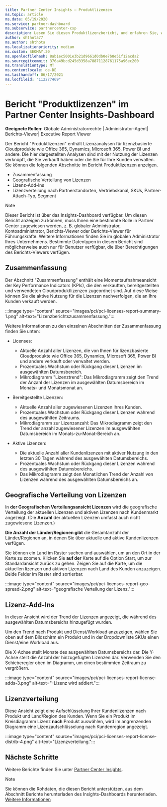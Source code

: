 ```yaml
---
title: Partner Center Insights – Produktlizenzen
ms.topic: article
ms.date: 05/19/2020
ms.service: partner-dashboard
ms.subservice: partnercenter-csp
description: Lesen Sie diesen Produktlizenzbericht, und erfahren Sie, wie Sie sich mit den lizenzierten cloudbasierten Cloudprodukten verbessern, die Sie für Ihre Kunden verkaufen oder verwalten.
author: shthota77
ms.author: shthota
ms.localizationpriority: medium
ms.custom: SEOMAY.20
ms.openlocfilehash: 8ab1ec5001e3b21d9661d0db0e7b8e51f12acda2
ms.sourcegitcommit: 376a49bcd245d3358a78871128761175a96ec200
ms.translationtype: MT
ms.contentlocale: de-DE
ms.lasthandoff: 06/17/2021
ms.locfileid: "112277469"
---
```

# <a name="product-licenses-report-in-the-partner-center-insights-dashboard"></a>Bericht "Produktlizenzen" im Partner Center Insights-Dashboard

**Geeignete Rollen:** Globale Administratorrechte | Administrator-Agent| Berichts-Viewer| Executive Report Viewer

Der Bericht "Produktlizenzen" enthält Lizenzanalysen für lizenzbasierte Cloudprodukte wie Office 365, Dynamics, Microsoft 365, Power BI und andere. Die hier dargestellten Analysen sind mit der Nutzung der Lizenzen verknüpft, die Sie verkauft haben oder die Sie für Ihre Kunden verwalten. Sie können die folgenden Abschnitte im Bericht Produktlizenzen anzeigen.

- Zusammenfassung
- Geografische Verteilung von Lizenzen
- Lizenz-Add-Ins
- Lizenzverteilung nach Partnerstandorten, Vertriebskanal, SKUs, Partner-Attach-Typ, Segment

 > [!NOTE]
 > Dieser Bericht ist über das Insights-Dashboard verfügbar. Um diesen Bericht anzeigen zu können, muss Ihnen eine bestimmte Rolle in Partner Center zugewiesen werden, z. B. globaler Administrator, Kontoadministrator, Berichts-Viewer oder Berichts-Viewer für Führungskräfte. Weitere Informationen finden Sie im globalen Administrator Ihres Unternehmens. Bestimmte Datentypen in diesem Bericht sind möglicherweise auch nur für Benutzer verfügbar, die über Berechtigungen des Berichts-Viewers verfügen.

## <a name="summary"></a>Zusammenfassung

Der Abschnitt "Zusammenfassung" enthält eine Momentaufnahmeansicht der Key Performance Indicators (KPIs), die den verkauften, bereitgestellten und verwendeten Cloudproduktlizenzen zugeordnet sind. Auf diese Weise können Sie die aktive Nutzung für die Lizenzen nachverfolgen, die an Ihre Kunden verkauft werden.

:::image type="content" source="images/pci/pci-licenses-report-summary-1.png" alt-text="Lizenzberichtszusammenfassung.":::

Weitere Informationen zu den einzelnen Abschnitten der Zusammenfassung finden Sie unten:

- Licenses: 
  - Aktuelle Anzahl aller Lizenzen, die von Ihnen für lizenzbasierte Cloudprodukte wie Office 365, Dynamics, Microsoft 365, Power BI und andere verkauft oder verwaltet werden.
  - Prozentuales Wachstum oder Rückgang dieser Lizenzen im ausgewählten Datumsbereich.
  - Mikrodiagramm "Lizenztrend": Das Mikrodiagramm zeigt den Trend der Anzahl der Lizenzen im ausgewählten Datumsbereich im Monats- und Monatsmonat an.

- Bereitgestellte Lizenzen:
  - Aktuelle Anzahl aller zugewiesenen Lizenzen Ihres Kunden.
  - Prozentuales Wachstum oder Rückgang dieser Lizenzen während des ausgewählten Zeitraums.
  - Mikrodiagramm zur Lizenzanzahl: Das Mikrodiagramm zeigt den Trend der anzahl zugewiesener Lizenzen im ausgewählten Datumsbereich im Monats-zu-Monat-Bereich an.

- Aktive Lizenzen: 
  - Die aktuelle Anzahl aller Kundenlizenzen mit aktiver Nutzung in den letzten 30 Tagen während des ausgewählten Datumsbereichs.
  - Prozentuales Wachstum oder Rückgang dieser Lizenzen während des ausgewählten Datumsbereichs.
  - Das Mikrodiagramm zeigt den Monatlichen Trend der Anzahl von Lizenzen während des ausgewählten Datumsbereichs an.

## <a name="geographical-spread-of-licenses"></a>Geografische Verteilung von Lizenzen

In **der Geografischen Verteilungsansicht Lizenzen** wird die geografische Verteilung der aktuellen Lizenzen und aktiven Lizenzen nach Kundenmarkt angezeigt. (Die **Anzahl** der aktuellen Lizenzen umfasst auch nicht zugewiesene Lizenzen.)

**Die Anzahl der Länder/Regionen gibt** die Gesamtanzahl der Länder/Regionen an, in denen Sie über aktuelle und aktive Kundenlizenzen verfügen.

Sie können ein Land im Raster suchen und auswählen, um an den Ort in der Karte zu zoomen. Klicken Sie **auf der** Karte auf die Option Start, um zur Standardansicht zurück zu gehen. Zeigen Sie auf die Karte, um die aktuellen lizenzen und aktiven Lizenzen nach Land des Kunden anzuzeigen. Beide Felder im Raster sind sortierbar.

:::image type="content" source="images/pci/pci-licenses-report-geo-spread-2.png" alt-text="geografische Verteilung der Lizenz.":::

## <a name="license-adds"></a>Lizenz-Add-Ins

In dieser Ansicht wird der Trend der Lizenzen angezeigt, die während des ausgewählten Datumsbereichs hinzugefügt wurden. 

Um den Trend nach Produkt und Dienst/Workload anzuzeigen, wählen Sie oben auf dem Bildschirm ein Produkt und in der Dropdownliste SKUs einen Dienst/eine Workload aus.

Die X-Achse stellt Monate des ausgewählten Datumsbereichs dar. Die Y-Achse stellt die Anzahl der hinzugefügten Lizenzen dar. Verwenden Sie den Schieberegler oben im Diagramm, um einen bestimmten Zeitraum zu vergrößern.

:::image type="content" source="images/pci/pci-licenses-report-license-adds-3.png" alt-text="-Lizenz wird addiert.":::

## <a name="license-distribution"></a>Lizenzverteilung

Diese Ansicht zeigt eine Aufschlüsselung Ihrer Kundenlizenzen nach Produkt und Land/Region des Kunden. Wenn Sie ein Produkt im Kreisdiagramm Lizenz **nach** Produkt auswählen, wird im angrenzenden Diagramm eine Lizenzaufschlüsselung nach Kundenregion angezeigt.

:::image type="content" source="images/pci/pci-licenses-report-license-distrib-4.png" alt-text="Lizenzverteilung.":::

## <a name="next-steps"></a>Nächste Schritte

Weitere Berichte finden Sie unter [Partner Center Insights](partner-center-insights.md).

>[!NOTE] 
> Sie können die Rohdaten, die diesen Bericht unterstützen, aus dem Abschnitt Berichte herunterladen des Insights-Dashboards herunterladen. [Weitere Informationen](pci-download-reports.md)
